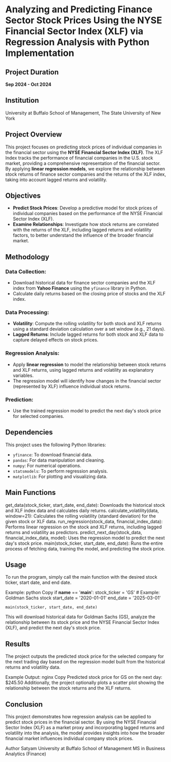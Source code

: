 # Analyzing and Predicting Finance Sector Stock Prices Using the NYSE Financial Sector Index (XLF) via Regression Analysis with Python Implementation

## Project Duration
**Sep 2024 - Oct 2024**

## Institution
University at Buffalo School of Management, The State University of New York

## Project Overview

This project focuses on predicting stock prices of individual companies in the financial sector using the **NYSE Financial Sector Index (XLF)**. The XLF Index tracks the performance of financial companies in the U.S. stock market, providing a comprehensive representation of the financial sector. By applying **linear regression models**, we explore the relationship between stock returns of finance sector companies and the returns of the XLF index, taking into account lagged returns and volatility.

## Objectives
- **Predict Stock Prices**: Develop a predictive model for stock prices of individual companies based on the performance of the NYSE Financial Sector Index (XLF).
- **Examine Relationships**: Investigate how stock returns are correlated with the returns of the XLF, including lagged returns and volatility factors, to better understand the influence of the broader financial market.

## Methodology

### Data Collection:
- Download historical data for finance sector companies and the XLF index from **Yahoo Finance** using the `yfinance` library in Python.
- Calculate daily returns based on the closing price of stocks and the XLF index.

### Data Processing:
- **Volatility**: Compute the rolling volatility for both stock and XLF returns using a standard deviation calculation over a set window (e.g., 21 days).
- **Lagged Returns**: Include lagged returns for both stock and XLF data to capture delayed effects on stock prices.

### Regression Analysis:
- Apply **linear regression** to model the relationship between stock returns and XLF returns, using lagged returns and volatility as explanatory variables.
- The regression model will identify how changes in the financial sector (represented by XLF) influence individual stock returns.

### Prediction:
- Use the trained regression model to predict the next day's stock price for selected companies.

## Dependencies

This project uses the following Python libraries:
- `yfinance`: To download financial data.
- `pandas`: For data manipulation and cleaning.
- `numpy`: For numerical operations.
- `statsmodels`: To perform regression analysis.
- `matplotlib`: For plotting and visualizing data.



## Main Functions
 get_data(stock_ticker, start_date, end_date): Downloads the historical stock and XLF index data and calculates daily returns.
 calculate_volatility(data, window=21): Calculates the rolling volatility (standard deviation) for the given stock or XLF data.
 run_regression(stock_data, financial_index_data): Performs linear regression on the stock and XLF returns, including lagged returns and volatility as predictors.
 predict_next_day(stock_data, financial_index_data, model): Uses the regression model to predict the next day's stock price.
 main(stock_ticker, start_date, end_date): Runs the entire process of fetching data, training the model, and predicting the stock price.

## Usage
To run the program, simply call the main function with the desired stock ticker, start date, and end date.

Example:
python
Copy
if __name__ == '__main__':
    stock_ticker = 'GS'  # Example: Goldman Sachs stock
    start_date = '2020-01-01'
    end_date = '2025-03-01'
    
    main(stock_ticker, start_date, end_date)
This will download historical data for Goldman Sachs (GS), analyze the relationship between its stock price and the NYSE Financial Sector Index (XLF), and predict the next day's stock price.

## Results
The project outputs the predicted stock price for the selected company for the next trading day based on the regression model built from the historical returns and volatility data.

Example Output:
nginx
Copy
Predicted stock price for GS on the next day: $245.50
Additionally, the project optionally plots a scatter plot showing the relationship between the stock returns and the XLF returns.

## Conclusion
This project demonstrates how regression analysis can be applied to predict stock prices in the financial sector. By using the NYSE Financial Sector Index (XLF) as a market proxy and incorporating lagged returns and volatility into the analysis, the model provides insights into how the broader financial market influences individual company stock prices.

Author
Satyam
University at Buffalo
School of Management
MS in Business Analytics (Finance)
